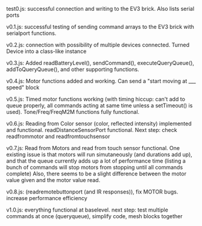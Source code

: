 test0.js: successful connection and writing to the EV3 brick. Also lists serial ports

v0.1.js: successful testing of sending command arrays to the EV3 brick with serialport functions.

v0.2.js: connection with possibility of multiple devices connected. Turned Device into a class-like instance

v0.3.js: Added readBatteryLevel(), sendCommand(), executeQueryQueue(), addToQueryQueue(), and other supporting functions.

v0.4.js: Motor functions added and working. Can send a "start moving at ___ speed" block

v0.5.js: Timed motor functions working (with timing hiccup: can't add to queue properly, all commands acting at same time unless a setTimeout() is used). 
         Tone/Freq/FreqM2M functions fully functional.

v0.6.js: Reading from Color sensor (color, reflected intensity) implemented and functional. readDistanceSensorPort functional.
         Next step: check readfrommotor and readfromtouchsensor

v0.7.js: Read from Motors and read from touch sensor functional. One existing issue is that motors will run simutaneously (and durations add up),
         and that the queue currently adds up a lot of performance time (listing a bunch of commands will stop motors from stopping until all commands complete)
         Also, there seems to be a slight difference between the motor value given and the motor value read.

v0.8.js: (readremotebuttonport (and IR responses)), fix MOTOR bugs. increase performance efficiency






v1.0.js: everything functional at baselevel. next step: test multiple commands at once (queryqueue), simplify code, mesh blocks together